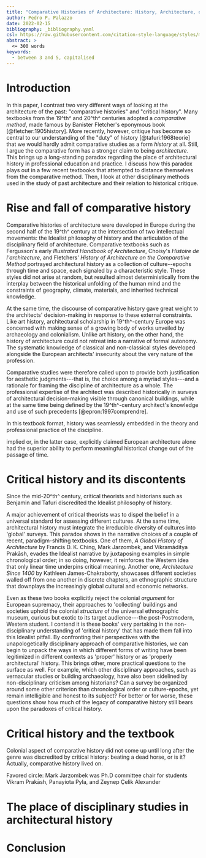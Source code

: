 ```yaml
---
title: "Comparative Histories of Architecture: History, Architecture, or Idealism?"
author: Pedro P. Palazzo
date: 2022-02-15
bibliography: _bibliography.yaml
csl: https://raw.githubusercontent.com/citation-style-language/styles/master/chicago-fullnote-bibliography-with-ibid.csl
abstract: >
  <= 300 words
keywords:
  - between 3 and 5, capitalised
---
```


# Introduction #

In this paper, I contrast two very different ways of looking at the
architecture of the past: "comparative histories" and "critical
history". Many textbooks from the 19^th^ and 20^th^ centuries adopted a
*comparative method*, made famous by Banister Fletcher's eponymous book
[@fletcher:1905history]. More recently, however, critique has become so
central to our understanding of the "duty" of history
[@tafuri:1968teorie] that we would hardly admit comparative studies as a
form *history* at all. Still, I argue the comparative form has a
stronger claim to being *architecture*. This brings up a long-standing
paradox regarding the place of architectural history in professional
education and practice. I discuss how this paradox plays out in a few
recent textbooks that attempted to distance themselves from the
comparative method. Then, I look at other disciplinary methods used in
the study of past architecture and their relation to historical
critique.

# Rise and fall of comparative history #

Comparative histories of architecture were developed in Europe during
the second half of the 19^th^ century at the intersection of two
intellectual movements: the Idealist philosophy of history and the
articulation of the disciplinary field of architecture. Comparative
textbooks such as Fergusson's early *Illustrated Handbook of
Architecture*, Choisy's *Histoire de l'architecture*, and Fletchers'
*History of Architecture on the Comparative Method* portrayed
architectural history as a collection of culture--epochs through time
and space, each signaled by a characteristic style. These styles did not
arise at random, but resulted almost deterministically from the
interplay between the historical unfolding of the human mind and the
constraints of geography, climate, materials, and inherited technical
knowledge.

At the same time, the discourse of comparative history gave great weight
to the architects' decision-making in response to these external
constraints. Like art history, architectural scholarship in
19^th^-century Europe was concerned with making sense of a growing body
of works unveiled by archaeology and colonialism. Unlike art history, on
the other hand, the history of architecture could not retreat into a
narrative of formal autonomy. The systematic knowledge of classical and
non-classical styles developed alongside the European architects'
insecurity about the very nature of the profession.

Comparative studies were therefore called upon to provide both
justification for aesthetic judgments---that is, the choice among a
myriad styles---and a rationale for framing the discipline of
architecture as a whole. The professional expertise of the architect was
described historically in surveys of architectural decision-making
visible through canonical buildings, while at the same time being
defined by the 19^th^-century architect's knowledge and use of such
precedents [@epron:1997comprendre].

In this textbook format, history was seamlessly
embedded in the theory and professional practice of the discipline.

implied or, in the
latter case, explicitly claimed European architecture alone had the
superior ability to perform meaningful historical change out of the
passage of time.

# Critical history and its discontents #

Since the mid-20^th^ century, critical theorists and historians such as
Benjamin and Tafuri discredited the Idealist philosophy of history.

A major achievement of critical theorists was to dispel the belief in a
universal standard for assessing different cultures. At the same time,
architectural history must integrate the irreducible diversity of
cultures into 'global' surveys. This paradox shows in the narrative
choices of a couple of recent, paradigm-shifting textbooks. One of them,
*A Global History of Architecture* by Francis D. K. Ching, Mark
Jarzombek, and Vikramāditya Prakāsh, evades the Idealist narrative by
juxtaposing examples in simple chronological order; in so doing,
however, it reinforces the Western idea that only linear time underpins
critical meaning. Another one, *Architecture Since 1400* by Kathleen
James-Chakraborty, showcases different societies walled off from one
another in discrete chapters, an ethnographic structure that downplays
the increasingly global cultural and economic networks.

Even as these two books explicitly reject the colonial *argument* for
European supremacy, their approaches to 'collecting' buildings and
societies uphold the colonial *structure* of the universal ethnographic
museum, curious but exotic to its target audience---the post-Postmodern,
Western student. I contend it is these books' very partaking in the
non-disciplinary understanding of 'critical history' that has made them
fall into this Idealist pitfall. By confronting their perspectives with
the unapologetically disciplinary approach of comparative histories, we
can begin to unpack the ways in which different forms of writing have
been legitimized in different contexts as 'proper' history or as
'properly architectural' history. This brings other, more practical
questions to the surface as well. For example, which
other disciplinary approaches, such
as vernacular studies or building archaeology, have also been sidelined
by non-disciplinary criticism among historians? Can a survey be
organized around some other criterion than chronological order or
culture-epochs, yet remain intelligible and honest to its subject? For
better or for worse, these questions show how much of the legacy of
comparative history still bears upon the paradoxes of critical history.

# Critical history and the textbook #

Colonial aspect of comparative history did not come up until long after
the genre was discredited by critical history: beating a dead horse, or
is it? Actually, comparative history lived on.

Favored circle: Mark Jarzombek was Ph.D committee chair for students
Vikram Prakāsh, Panayiota Pyla, and Zeynep Çelik Alexander

# The place of disciplinary studies in architectural history #

# Conclusion #

<!--
   -We found your abstract particularly compelling, but believe that it
   -could benefit from more detail, for example, what are the few recent
   -books that you will be considering in your position paper. We would like
   -to encourage you to read the RT provocation and make sure your abstract
   -states a position in response. Before 20 December, please send us the
   -final version of your abstract.
   -
   -RT03 – Historiography, get it right!
   -
   -Roundtable sponsored by the Society of Architectural Historians
   -Australia and New Zealand.
   -
   -Chairs: Macarena de la Vega, University of Melbourne; Gevork Hartoonian,
   -University of Canberra.
   -
   -… experience of the mole of History burrowing through a lengthy past and
   -creating its specific traditions in the process.                    
   -E. P. Thompson
   -
   -Yes, histories of architecture do produce traditions: the styles
   -associated with certain periods, the connections made between tendencies
   -and a certain group of architects. Above all, the conjectures which
   -historians have construed and constructed in the delusion that they can
   -capture the Zeitgeist. Nevertheless, should this ever-growing body of
   -work be taken for History? To what extent does a text on the past
   -approximate History? More specifically, what is the intersection between
   -History and histories of architecture? Not every work concerned with
   -past architecture is categorically historical, especially those written
   -in the last twenty years. With the contemporary demise of Theory at
   -least in architectural praxis, the decline of which was foreshadowed by
   -the death of Jacques Derrida, useful binaries such as history and
   -theory, history and criticism have lost their visibility, smoothing the
   -way for the prevailing textuality. This turn of events is coterminous
   -with the dissemination of contemporary digital networks engineered by
   -global capitalism. Rather than to claim “the death of history,” the
   -question is in what capacity does architectural history index History
   -beyond contingencies, without reducing the text to only empirical
   -realities, including those collected through archival research.
   -
   -To go beyond “reportage” and “textuality,” the two unconscious
   -dimensions of contemporary history writing, we should recall the past
   -accurately. Manfredo Tafuri, for one, said it all: there is no criticism
   -but history. We argue that there is no history but historical criticism.
   -In this sense, the non-contemporaneity implied in the dialectics of past
   -and present plays a crucial role to the point that, like a detective,
   -the historian should seek clues lost in between fragments of collected
   -facts, subjective and objective. To follow E.P. Thompson, to be
   -critically effective, the historiography of architecture should organise
   -and interpret facts and ideas taking into account the specific
   -traditions established by the mole of History. We invite papers that
   -respond to the provocations framed above and that investigate critical
   -strategies in architectural historiography with a focus on one of these
   -topics: heritage and the past present, monumentality and the past
   -frozen, landscape and the everlasting, historical time and temporality,
   -and contemporaneity of architecture and history.
   -->

